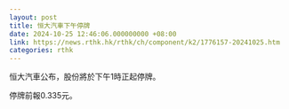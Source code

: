 ```yaml
---
layout: post
title: 恒大汽車下午停牌
date: 2024-10-25 12:46:06.000000000 +08:00
link: https://news.rthk.hk/rthk/ch/component/k2/1776157-20241025.htm
categories: rthk
---
```


恒大汽車公布，股份將於下午1時正起停牌。

停牌前報0.335元。
